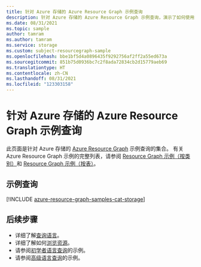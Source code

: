 ```yaml
---
title: 针对 Azure 存储的 Azure Resource Graph 示例查询
description: 针对 Azure 存储的 Azure Resource Graph 示例查询，演示了如何使用资源类型和表来访问与 Azure 存储相关的资源和属性。
ms.date: 08/31/2021
ms.topic: sample
author: tamram
ms.author: tamram
ms.service: storage
ms.custom: subject-resourcegraph-sample
ms.openlocfilehash: bbe1bf5d4a0896435f9292756af2ff2a55ed673a
ms.sourcegitcommit: 851b75d0936bc7c2f8ada72834cb2d15779aeb69
ms.translationtype: HT
ms.contentlocale: zh-CN
ms.lasthandoff: 08/31/2021
ms.locfileid: "123303158"
---
```

# <a name="azure-resource-graph-sample-queries-for-azure-storage"></a>针对 Azure 存储的 Azure Resource Graph 示例查询

此页面是针对 Azure 存储的 [Azure Resource Graph](../../governance/resource-graph/overview.md) 示例查询的集合。 有关 Azure Resource Graph 示例的完整列表，请参阅 [Resource Graph 示例（按类别）](../../governance/resource-graph/samples/samples-by-category.md)和 [Resource Graph 示例（按表）](../../governance/resource-graph/samples/samples-by-table.md)。

## <a name="sample-queries"></a>示例查询

[!INCLUDE [azure-resource-graph-samples-cat-storage](../../../includes/resource-graph/samples/bycat/azure-storage.md)]

## <a name="next-steps"></a>后续步骤

- 详细了解[查询语言](../../governance/resource-graph/concepts/query-language.md)。
- 详细了解如何[浏览资源](../../governance/resource-graph/concepts/explore-resources.md)。
- 请参阅[初学者语言查询](../../governance/resource-graph/samples/starter.md)的示例。
- 请参阅[高级语言查询](../../governance/resource-graph/samples/advanced.md)的示例。
